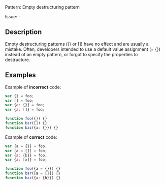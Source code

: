Pattern: Empty destructuring pattern

Issue: -

## Description

Empty destructuring patterns ({} or []) have no effect and are usually a mistake. Often, developers intended to use a default value assignment (= {}) instead of an empty pattern, or forgot to specify the properties to destructure.

## Examples

Example of **incorrect** code:
```javascript
var {} = foo;
var [] = foo;
var {a: {}} = foo;
var {a: []} = foo;

function foo({}) {}
function bar([]) {}
function baz({a: {}}) {}
```

Example of **correct** code:
```javascript
var {a = {}} = foo;
var [a = []] = foo;
var {a: {b}} = foo;
var {a: [x]} = foo;

function foo({a = {}}) {}
function bar([a = []]) {}
function baz({a: {b}}) {}
```